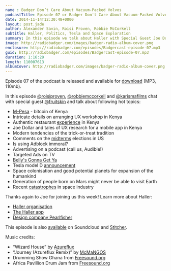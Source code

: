 ```yaml
---
name : Badger Don’t Care About Vacuum-Packed Volvos
podcastTitle: Episode 07 or Badger Don't Care About Vacuum-Packed Volvos
date: 2014-11-14T12:30:48+0000
layout: post.jade
author: Alexander Savin, Roisi Proven, Robbie McCorkell
subtitle: Haller, Politics, Tesla and Space Exploration
summary: In this episode we talk about Haller with Special Guest Joe Dollar-Smirnov, American politics, Tesla and space colonisation.
image: http://radiobadger.com/images/badger-radio-album-cover.png
enclosure: http://radiobadger.com/episodes/Badgercast-episode-07.mp3
guid: http://radiobadger.com/episodes/Badgercast-episode-07.mp3
duration: 1:16:29
length: 110007613
albumCover: http://radiobadger.com/images/badger-radio-album-cover.png
---
```


Episode 07 of the podcast is released and available for [download](http://radiobadger.com/episodes/Badgercast-episode-07.mp3) (MP3, 110mb).

In this episode [@roisiproven](https://twitter.com/roisiproven), [@robbiemccorkell](https://twitter.com/robbiemccorkell) and [@karismafilms](https://twitter.com/karismafilms) chat with special guest [@fruitskin](https://twitter.com/fruitskin) and talk about following hot topics:

* [M-Pesa]( http://en.wikipedia.org/wiki/M-Pesa) - bitcoin of Kenya
* Intricate details on arranging UX workshop in Kenya
* Authentic restaurant [experience](http://content.time.com/time/travel/cityguide/article/0,31489,1974866_1974860_1974832,00.html) in Kenya
* Joe Dollar and tales of UX research for a mobile app in Kenya
* Modern tendencies of the trick-or-treat tradition
* Comments on the [midterms](http://en.wikipedia.org/wiki/United_States_midterm_election) elections in US
* Is using Adblock immoral?
* Advertising on a podcast (call us, Audible!)
* Targeted Ads on TV
* [Belly's Gonna Get Ya](https://www.youtube.com/watch?v=wHlvKQwZFSI)
* Tesla model D [announcement](https://twitter.com/elonmusk/status/517486950589014016)
* Space colonisation and good potential planets for expansion of the humankind
* Generation of people born on Mars might never be able to visit Earth
* Recent [catastrophes](http://www.telegraph.co.uk/news/picturegalleries/worldnews/11203838/Virgin-Galactic-crash-in-pictures-SpaceShipTwo-wreckage-scattered-across-desert.html) in space industry

Thanks again to Joe for joining us this week! Learn more about Haller:
* [Haller organisation](http://haller.org.uk/)
* [The Haller app](http://www.hallerfarmers.org)
* [Design company Pearlfisher](http://www.pearlfisher.com/)

This episode is also [available](https://soundcloud.com/karismafilms/radio-badger-podcast-episode-07) on Soundcloud and [Stitcher](http://www.stitcher.com/s?fid=54313&refid=stpr).

Music credits:
* “Wizard House” by [Azureflux](http://freemusicarchive.org/music/Azureflux/Mean_Machine/01_azureflux_-_wizard_house)
* “Journey (Azureflux Remix)” by [McMaNGOS](http://freemusicarchive.org/music/McMaNGOS/Piko_Piko_Stereo/09_mcmangos_-_journey__azureflux_remix)
* Drumming Show Ghana from [Freesound.org](https://www.freesound.org/people/shaggyjon/sounds/169082/)
* Africa Pavillion Drum Jam from [Freesound.org](https://www.freesound.org/people/RTB45/sounds/160489/)
